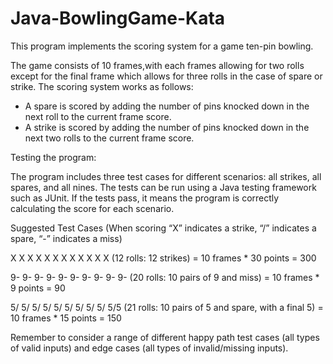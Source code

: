 # Java-BowlingGame-Kata
This program implements the scoring system for a game ten-pin bowling.

The game consists of 10 frames,with each frames allowing for two rolls except for the final frame
which allows for three rolls in the case of spare or strike.
The scoring system works as follows:
- A spare is scored by adding the number of pins knocked down in the next roll to the current frame score.
- A strike is scored by adding the number of pins knocked down in the next two rolls to the current frame score.

Testing the program:

The program includes three test cases for different scenarios: all strikes, all spares, and all nines. 
The tests can be run using a Java testing framework such as JUnit. If the tests pass, it means the program is correctly calculating the score for each scenario.

Suggested Test Cases
(When scoring “X” indicates a strike, “/” indicates a spare, “-” indicates a miss)

X X X X X X X X X X X X (12 rolls: 12 strikes) = 10 frames * 30 points = 300

9- 9- 9- 9- 9- 9- 9- 9- 9- 9- (20 rolls: 10 pairs of 9 and miss) = 10 frames * 9 points = 90

5/ 5/ 5/ 5/ 5/ 5/ 5/ 5/ 5/ 5/5 (21 rolls: 10 pairs of 5 and spare, with a final 5) = 10 frames * 15 points = 150

Remember to consider a range of different happy path test cases (all types of valid inputs) and edge cases (all types of invalid/missing inputs).
